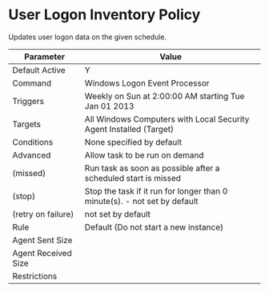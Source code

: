 [title]: # (User Logon Inventory Policy)
[tags]: # (task)
[priority]: # (5)
# User Logon Inventory Policy

Updates user logon data on the given schedule.

| Parameter | Value |
| ----- | ----- |
| Default Active | Y |
| Command | Windows Logon Event Processor |
| Triggers | Weekly on Sun at 2:00:00 AM starting Tue Jan 01 2013 |
| Targets | All Windows Computers with Local Security Agent Installed (Target) |
| Conditions | None specified by default |
| Advanced | Allow task to be run on demand |
| (missed) | Run task as soon as possible after a scheduled start is missed |
| (stop) | Stop the task if it run for longer than 0 minute(s). - not set by default |
| (retry on failure) | not set by default |
| Rule | Default (Do not start a new instance) |
| Agent Sent Size | |
| Agent Received Size | |
| Restrictions | |
